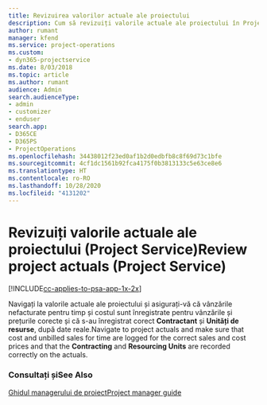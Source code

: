 ```yaml
---
title: Revizuirea valorilor actuale ale proiectului
description: Cum să revizuiți valorile actuale ale proiectului în Project Service
author: rumant
manager: kfend
ms.service: project-operations
ms.custom:
- dyn365-projectservice
ms.date: 8/03/2018
ms.topic: article
ms.author: rumant
audience: Admin
search.audienceType:
- admin
- customizer
- enduser
search.app:
- D365CE
- D365PS
- ProjectOperations
ms.openlocfilehash: 34438012f23ed0af1b2d0edbfb8c8f69d73c1bfe
ms.sourcegitcommit: 4cf1dc1561b92fca4175f0b3813133c5e63ce8e6
ms.translationtype: HT
ms.contentlocale: ro-RO
ms.lasthandoff: 10/28/2020
ms.locfileid: "4131202"
---
```

# <a name="review-project-actuals-project-service"></a><span data-ttu-id="2cbe2-103">Revizuiți valorile actuale ale proiectului (Project Service)</span><span class="sxs-lookup"><span data-stu-id="2cbe2-103">Review project actuals (Project Service)</span></span>

[!INCLUDE[cc-applies-to-psa-app-1x-2x](../includes/cc-applies-to-psa-app-1x-2x.md)]

<span data-ttu-id="2cbe2-104">Navigați la valorile actuale ale proiectului și asigurați-vă că vânzările nefacturate pentru timp și costul sunt înregistrate pentru vânzările și prețurile corecte și că s-au înregistrat corect **Contractant** și **Unități de resurse**, după date reale.</span><span class="sxs-lookup"><span data-stu-id="2cbe2-104">Navigate to project actuals and make sure that cost and unbilled sales for time are logged for the correct sales and cost prices and that the **Contracting** and **Resourcing Units** are recorded correctly on the actuals.</span></span>  
  
### <a name="see-also"></a><span data-ttu-id="2cbe2-105">Consultați și</span><span class="sxs-lookup"><span data-stu-id="2cbe2-105">See Also</span></span>  
 [<span data-ttu-id="2cbe2-106">Ghidul managerului de proiect</span><span class="sxs-lookup"><span data-stu-id="2cbe2-106">Project manager guide</span></span>](../psa/project-manager-guide.md)
